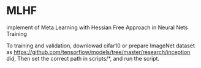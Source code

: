 # MLHF
implement of Meta Learning with Hessian Free Approach in Neural Nets Training

To training and validation, downlowad cifar10 or prepare ImageNet dataset as https://github.com/tensorflow/models/tree/master/research/inception did,
Then set the correct path in scripts/*, and run the script.
